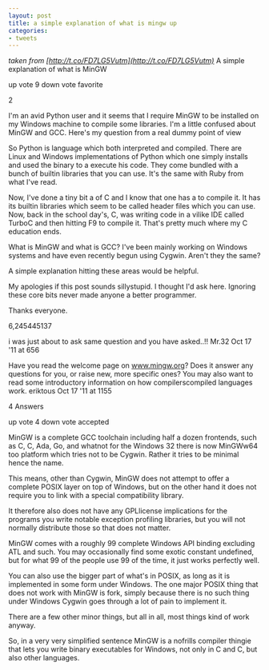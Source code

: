 ```yaml
---
layout: post
title: a simple explanation of what is mingw up
categories:
- tweets
---
```

*taken from [http://t.co/FD7LG5Vutm](http://t.co/FD7LG5Vutm)*
A simple explanation of what is MinGW

up vote 9 down vote favorite

2

I'm an avid Python user and it seems that I require MinGW to be installed on my Windows machine to compile some libraries. I'm a little confused about MinGW and GCC. Here's my question from a real dummy point of view

So Python is language which both interpreted and compiled. There are Linux and Windows implementations of Python which one simply installs and used the binary to a execute his code. They come bundled with a bunch of builtin libraries that you can use. It's the same with Ruby from what I've read.

Now, I've done a tiny bit a of C and I know that one has a to compile it. It has its builtin libraries which seem to be called header files which you can use. Now, back in the school day's, C, was writing code in a vilike IDE called TurboC and then hitting F9 to compile it. That's pretty much where my C education ends.

What is MinGW and what is GCC? I've been mainly working on Windows systems and have even recently begun using Cygwin. Aren't they the same?

A simple explanation hitting these areas would be helpful.

My apologies if this post sounds sillystupid. I thought I'd ask here. Ignoring these core bits never made anyone a better programmer.

Thanks everyone.

6,245445137



i was just about to ask same question and you have asked..!!  Mr.32 Oct 17 '11 at 656



Have you read the welcome page on www.mingw.org? Does it answer any questions for you, or raise new, more specific ones? You may also want to read some introductory information on how compilerscompiled languages work.  eriktous Oct 17 '11 at 1155

4 Answers

up vote 4 down vote accepted

MinGW is a complete GCC toolchain including half a dozen frontends, such as C, C, Ada, Go, and whatnot for the Windows 32 there is now MinGWw64 too platform which tries not to be Cygwin. Rather it tries to be minimal hence the name.

This means, other than Cygwin, MinGW does not attempt to offer a complete POSIX layer on top of Windows, but on the other hand it does not require you to link with a special compatibility library.

It therefore also does not have any GPLlicense implications for the programs you write notable exception profiling libraries, but you will not normally distribute those so that does not matter.

MinGW comes with a roughly 99 complete Windows API binding excluding ATL and such. You may occasionally find some exotic constant undefined, but for what 99 of the people use 99 of the time, it just works perfectly well.

You can also use the bigger part of what's in POSIX, as long as it is implemented in some form under Windows. The one major POSIX thing that does not work with MinGW is fork, simply because there is no such thing under Windows Cygwin goes through a lot of pain to implement it.

There are a few other minor things, but all in all, most things kind of work anyway.

So, in a very very simplified sentence MinGW is a nofrills compiler thingie that lets you write binary executables for Windows, not only in C and C, but also other languages.

